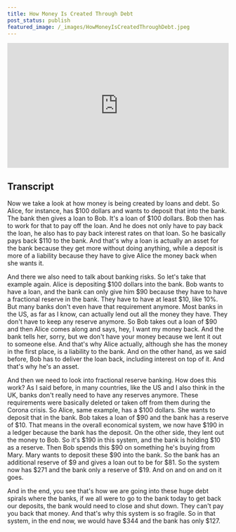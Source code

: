 ```yaml
---
title: How Money Is Created Through Debt
post_status: publish
featured_image: /_images/HowMoneyIsCreatedThroughDebt.jpeg
---
```


<div style="padding:56.25% 0 0 0;position:relative;"><iframe src="https://player.vimeo.com/video/845533956?badge=0&amp;autopause=0&amp;player_id=0&amp;app_id=58479" frameborder="0" allow="autoplay; fullscreen; picture-in-picture" allowfullscreen style="position:absolute;top:0;left:0;width:100%;height:100%;" title="006 How Money Is Created Through Debt"></iframe></div>

<div style="margin-bottom:30px;"></div>

## Transcript

Now we take a look at how money is being created by loans and debt. So Alice, for instance, has $100 dollars and wants to deposit that into the bank. The bank then gives a loan to Bob. It's a loan of $100 dollars. Bob then has to work for that to pay off the loan. And he does not only have to pay back the loan, he also has to pay back interest rates on that loan. So he basically pays back $110 to the bank. And that's why a loan is actually an asset for the bank because they get more without doing anything, while a deposit is more of a liability because they have to give Alice the money back when she wants it. 

And there we also need to talk about banking risks. So let's take that example again. Alice is depositing $100 dollars into the bank. Bob wants to have a loan, and the bank can only give him $90 because they have to have a fractional reserve in the bank. They have to have at least $10, like 10%. But many banks don't even have that requirement anymore. Most banks in the US, as far as I know, can actually lend out all the money they have. They don't have to keep any reserve anymore. So Bob takes out a loan of $90 and then Alice comes along and says, hey, I want my money back. And the bank tells her, sorry, but we don't have your money because we lent it out to someone else. And that's why Alice actually, although she has the money in the first place, is a liability to the bank. And on the other hand, as we said before, Bob has to deliver the loan back, including interest on top of it. And that's why he's an asset.

And then we need to look into fractional reserve banking. How does this work? As I said before, in many countries, like the US and I also think in the UK, banks don't really need to have any reserves anymore. These requirements were basically deleted or taken off from them during the Corona crisis. So Alice, same example, has a $100 dollars. She wants to deposit that in the bank. Bob takes a loan of $90 and the bank has a reserve of $10. That means in the overall economical system, we now have $190 in a ledger because the bank has the deposit. On the other side, they lent out the money to Bob. So it's $190 in this system, and the bank is holding $10 as a reserve. Then Bob spends this $90 on something he's buying from Mary. Mary wants to deposit these $90 into the bank. So the bank has an additional reserve of $9 and gives a loan out to be for $81. So the system now has $271 and the bank only a reserve of $19. And on and on and on it goes. 

And in the end, you see that's how we are going into these huge debt spirals where the banks, if we all were to go to the bank today to get back our deposits, the bank would need to close and shut down. They can't pay you back that money. And that's why this system is so fragile. So in that system, in the end now, we would have $344 and the bank has only $127.
